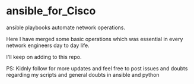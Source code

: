 # ansible_for_Cisco
ansible playbooks automate network operations.

Here I have merged some basic operations which was essential in every network engineers day to day life.

I'll keep on adding to this repo.



PS:
Kidnly follow for more updates and feel free to post issues and doubts regarding my scripts and general doubts in ansible and python
